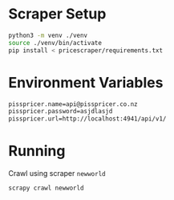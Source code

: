 # Scraper Setup
```bash
python3 -m venv ./venv
source ./venv/bin/activate
pip install < pricescraper/requirements.txt
```

# Environment Variables
```bash
pisspricer.name=api@pisspricer.co.nz
pisspricer.password=asjdlasjd
pisspricer.url=http://localhost:4941/api/v1/
```

# Running
Crawl using scraper `newworld`
```bash
scrapy crawl newworld
```